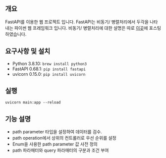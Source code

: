 ## 개요
FastAPI를 이용한 웹 프로젝트 입니다. FastAPI는 비동기/ 병렬처리에서 두각을 나타내는 파이썬 웹 프레임워크 입니다. 비동기/ 병렬처리에 대한 설명은 따로 [이곳][concur-parel]에 포스팅하였습니다. 

## 요구사항 및 설치
* Python 3.8.10: `brew install python3`
* FastAPI 0.68.1: `pip install fastapi`
* uvicorn 0.15.0: `pip install uvicorn` 

## 실행
```
uvicorn main:app --reload
```

## 기능 설명
* path parameter 타입을 설정하여 데이터를 검수.
* path operation에서 상위의 컨트롤러로 우선 순위를 설정
* Enum을 사용한 path parameter 값 사전 정의
* path 파라매터와 query 파라매터의 구분과 조건 부여

[concur-parel]: https://hsjung93.github.io/%EC%BD%94%EB%93%9C/coroutine/